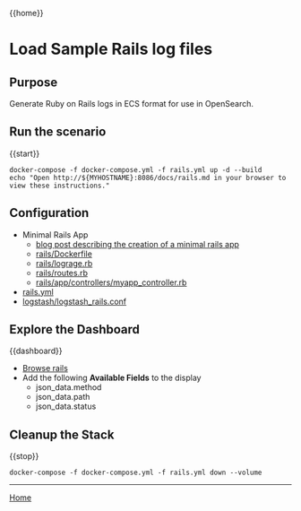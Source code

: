 {{home}}
# Load Sample Rails log files

## Purpose
Generate Ruby on Rails logs in ECS format for use in OpenSearch.

## Run the scenario

{{start}}

```
docker-compose -f docker-compose.yml -f rails.yml up -d --build
echo "Open http://${MYHOSTNAME}:8086/docs/rails.md in your browser to view these instructions."

```
## Configuration

- Minimal Rails App
  - [blog post describing the creation of a minimal rails app](https://nicolasiensen.github.io/2022-02-01-creating-a-new-rails-application-with-docker/)
  - [rails/Dockerfile](../rails/Dockerfile)
  - [rails/lograge.rb](../rails/lograge.rb)
  - [rails/routes.rb](../rails/routes.rb)
  - [rails/app/controllers/myapp_controller.rb](../rails/app/controllers/myapp_controller.rb)
- [rails.yml](../rails.yml)
- [logstash/logstash_rails.conf](../logstash/logstash_rails.conf)

## Explore the Dashboard

{{dashboard}}
- [Browse rails](http://{{MYHOSTNAME}}:8080/)
- Add the following **Available Fields** to the display
  - json_data.method
  - json_data.path
  - json_data.status

## Cleanup the Stack

{{stop}}

```
docker-compose -f docker-compose.yml -f rails.yml down --volume
```

---
[Home](../README.md)